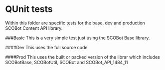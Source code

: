 # QUnit tests

Within this folder are specific tests for the base, dev and production SCOBot Content API library.

###Basic
This is a very simple test just using the SCOBot Base library.

####Dev
This uses the full source code

####Prod
This uses the built or packed version of the librar which includes SCOBotBase, SCOBotUtil, SCOBot and SCOBot_API_1484_11
